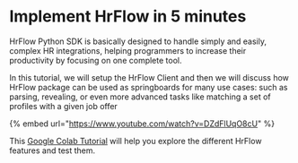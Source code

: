 # Implement HrFlow in 5 minutes

HrFlow Python SDK is basically designed to handle simply and easily, complex HR integrations, helping programmers to increase their productivity by focusing on one complete tool.

In this tutorial, we will setup the HrFlow Client and then we will discuss how HrFlow package can be used as springboards for many use cases: such as parsing, revealing, or even more advanced tasks like matching a set of profiles with a given job offer

{% embed url="https://www.youtube.com/watch?v=DZdFlUqO8cU" %}

This [Google Colab Tutorial](https://colab.research.google.com/github/Riminder/python-hrflow-api/blob/master/examples/colab/implement_hrflow_in_5min.ipynb) will help you explore the different HrFlow features and test them.

